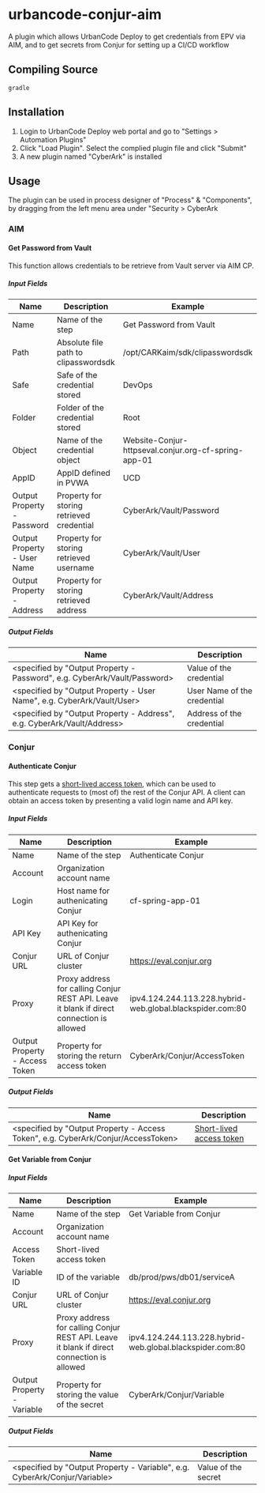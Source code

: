 # urbancode-conjur-aim
A plugin which allows UrbanCode Deploy to get credentials from EPV via AIM, and to get secrets from Conjur for setting up a CI/CD workflow


## Compiling Source
`gradle`

## Installation
1. Login to UrbanCode Deploy web portal and go to "Settings > Automation Plugins"
2. Click "Load Plugin".   Select the complied plugin file and click "Submit"
3. A new plugin named "CyberArk" is installed

## Usage
The plugin can be used in process designer of "Process" & "Components", by dragging from the left menu area under "Security > CyberArk

### AIM
#### Get Password from Vault
This function allows credentials to be retrieve from Vault server via AIM CP.

##### Input Fields
| Name | Description | Example |
| ---- | ----------- | ------- |
| Name | Name of the step | Get Password from Vault |
| Path | Absolute file path to clipasswordsdk |  /opt/CARKaim/sdk/clipasswordsdk |
| Safe | Safe of the credential stored | DevOps |
| Folder | Folder of the credential stored | Root | 
| Object | Name of the credential object | Website-Conjur-httpseval.conjur.org-cf-spring-app-01 |
| AppID  | AppID defined in PVWA  | UCD |
| Output Property - Password |  Property for storing retrieved credential | CyberArk/Vault/Password |
| Output Property - User Name | Property for storing retrieved username | CyberArk/Vault/User |
| Output Property - Address | Property for storing retrieved address | CyberArk/Vault/Address |

##### Output Fields
| Name |  Description |
| ---- | ----------- | 
| <specified by "Output Property - Password", e.g. CyberArk/Vault/Password> 	| Value of the credential | 
| <specified by "Output Property - User Name", e.g. CyberArk/Vault/User>	| User Name of the credential | 
| <specified by "Output Property - Address", e.g. CyberArk/Vault/Address>	| Address of the credential |

### Conjur
#### Authenticate Conjur
This step gets a [short-lived access token](https://www.conjur.org/reference/cryptography.html#authentication-tokens), which can be used to authenticate requests to (most of) the rest of the Conjur API. A client can obtain an access token by presenting a valid login name and API key.

##### Input Fields
| Name | Description | Example |
| ---- | ----------- | ------- |
| Name | Name of the step | Authenticate Conjur |
| Account | Organization account name	|  | 
| Login	| Host name for authenicating Conjur | cf-spring-app-01 | 
| API Key | API Key for authenicating Conjur	|  | 
| Conjur URL | URL of Conjur cluster | https://eval.conjur.org |
| Proxy | Proxy address for calling Conjur REST API. Leave it blank if direct connection is allowed |  ipv4.124.244.113.228.hybrid-web.global.blackspider.com:80 |
| Output Property - Access Token | Property for storing the return access token | CyberArk/Conjur/AccessToken |


##### Output Fields
| Name |  Description |
| ---- | ----------- | 
| <specified by "Output Property - Access Token", e.g. CyberArk/Conjur/AccessToken>	| [Short-lived access token](https://www.conjur.org/reference/cryptography.html#authentication-tokens) | 

#### Get Variable from Conjur

##### Input Fields
| Name | Description | Example |
| ---- | ----------- | ------- |
| Name | Name of the step | Get Variable from Conjur |
| Account | Organization account name	 | |
| Access Token	| Short-lived access token	| |
| Variable ID	| ID of the variable |	db/prod/pws/db01/serviceA |
| Conjur URL |	URL of Conjur cluster |	https://eval.conjur.org |
| Proxy	| Proxy address for calling Conjur REST API. Leave it blank if direct connection is allowed | ipv4.124.244.113.228.hybrid-web.global.blackspider.com:80 |
| Output Property - Variable | Property for storing the value of the secret | CyberArk/Conjur/Variable |



##### Output Fields
| Name |  Description |
| ---- | ----------- | 
| <specified by "Output Property - Variable", e.g. CyberArk/Conjur/Variable>	| Value of the secret | 
